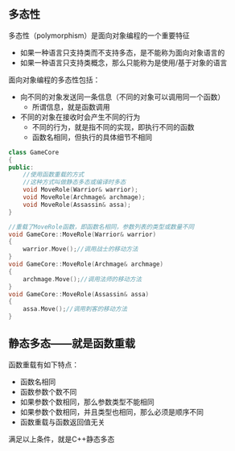 ## 多态性
多态性（polymorphism）是面向对象编程的一个重要特征
- 如果一种语言只支持类而不支持多态，是不能称为面向对象语言的
- 如果一种语言只支持类概念，那么只能称为是使用/基于对象的语言

面向对象编程的多态性包括：
- 向不同的对象发送同一条信息（不同的对象可以调用同一个函数）
  - 所谓信息，就是函数调用
- 不同的对象在接收时会产生不同的行为
  - 不同的行为，就是指不同的实现，即执行不同的函数
  - 函数名相同，但执行的具体细节不相同

```c++
class GameCore
{
public:
    //使用函数重载的方式
    //这种方式叫做静态多态或编译时多态
    void MoveRole(Warrior& warrior);
    void MoveRole(Archmage& archmage);
    void MoveRole(Assassin& assa);
}

//重载了MoveRole函数，即函数名相同，参数列表的类型或数量不同
void GameCore::MoveRole(Warrior& warrior)
{
    warrior.Move();//调用战士的移动方法
}
void GameCore::MoveRole(Archmage& archmage)
{
    archmage.Move();//调用法师的移动方法
}
void GameCore::MoveRole(Assassin& assa)
{
    assa.Move();//调用刺客的移动方法
}
```

## 静态多态——就是函数重载
函数重载有如下特点：
- 函数名相同
- 函数参数个数不同
- 如果参数个数相同，那么参数类型不能相同
- 如果参数个数相同，并且类型也相同，那么必须是顺序不同
- 函数重载与函数返回值无关

满足以上条件，就是C++静态多态
